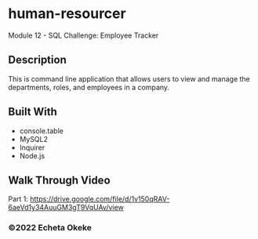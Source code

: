 # human-resourcer
Module 12 - SQL Challenge: Employee Tracker

## Description
This is command line application that allows users to view and manage the departments, roles, and employees in a company. 

## Built With
* console.table
* MySQL2
* Inquirer
* Node.js

## Walk Through Video
Part 1: https://drive.google.com/file/d/1v150qRAV-6aeVd1y34AuuGM3gT9VqUAv/view

### ©️2022 Echeta Okeke
